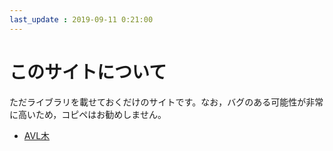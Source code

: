 ```yaml
---
last_update : 2019-09-11 0:21:00
---
```


# このサイトについて

ただライブラリを載せておくだけのサイトです。なお，バグのある可能性が非常に高いため，コピペはお勧めしません。

* [AVL木]({{"tree/avltree"|related_url}})
